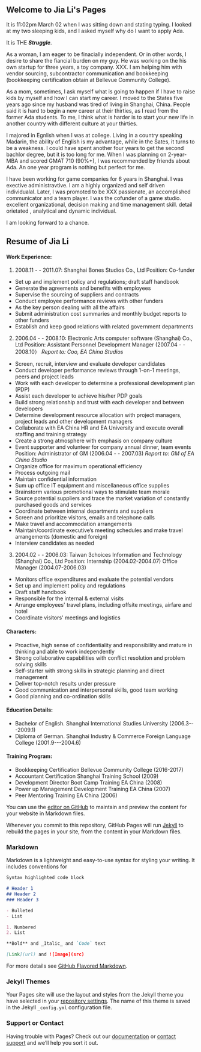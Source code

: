 ## Welcome to Jia Li's Pages

It is 11:02pm March 02 when I was sitting down and stating typing. I looked at my two sleeping kids, and I asked myself why do I want to apply Ada.

It is THE **_Struggle_**.

   As a woman, I am eager to be finacially independent. Or in other words, I desire to share the fiancial burden on my guy. He was working on the his own startup for three years, a toy company. XXX. I am helping him with vendor sourcing, subcontractor communication and bookkeeping (bookkeeping certification obtain at Bellevue Community College).
   
  As a mom, sometimes, I ask myself what is going to happen if I have to raise kids by myself and how I can start my career. I moved to the States five years ago since my husband was tired of living in Shanghai, China. People said it is hard to begin a new career at their thirties, as I read from the former Ada students. To me, I think what is harder is to start your new life in another country with different culture at your thirties. 
  
  I majored in Egnlish when I was at college. Living in a country speaking Madarin, the ability of English is my advantage, while in the Sates, it turns to be a weakness. I could have spent another four years to get the second bachlor degree, but it is too long for me. When I was planning on 2-year-MBA and scored GMAT 710 (90%+), I was recommended by friends about Ada. An one year program is nothing but perfect for me. 
  
  I have been working for game companies for 6 years in Shanghai. I was exective administravtive. I am a highly organized and self driven individualal. Later, I was promoted to be XXX passionate, an accomplished communicator and a team player. I was the cofunder of a game studio. excellent organizational, decision making and time management skill. detail orietated , analytical and dynamic individual.
  
  I am looking forward to a chance.
  
## Resume of Jia Li
  
#### Work Experience:

1. 2008.11 - - 2011.07:   Shanghai Bones Studios Co., Ltd
Position: Co-funder                         
  * Set up and implement policy and regulations; draft staff handbook
  * Generate the agreements and benefits with employees
  * Supervise the sourcing of suppliers and contracts 
  * Conduct employee performance reviews with other funders
  * As the key person dealing with all the affairs 
  * Submit administration cost summaries and monthly budget reports to other funders
  * Establish and keep good relations with related government departments 
		                         

2. 2006.04 - - 2008.10:   Electronic Arts computer software (Shanghai) Co., Ltd
Position: Assistant Personnel Development Manager   (2007.04 - - 2008.10）
_Report to: Coo, EA China Studios_
  * Screen, recruit, interview and evaluate developer candidates
  * Conduct developer performance reviews through 1-on-1 meetings, peers and project leads 
  * Work with each developer to determine a professional development plan (PDP) 
  * Assist each developer to achieve his/her PDP goals 
  * Build strong relationship and trust with each developer and between developers
  * Determine development resource allocation with project managers, project leads and other development managers 
  * Collaborate with EA China HR and EA University and execute overall staffing and training strategy
  * Create a strong atmosphere with emphasis on company culture 
  * Event supporter and volunteer for company annual dinner, team events
Position: Administrator of GM   (2006.04 - - 2007.03)
_Report to: GM of EA China Studio_ 
  * Organize office for maximum operational efficiency 
  * Process outgoing mail
  * Maintain confidential information
  * Sum up office IT equipment and miscellaneous office supplies
  * Brainstorm various promotional ways to stimulate team morale
  * Source potential suppliers and trace the market variation of constantly purchased goods and services
  * Coordinate between internal departments and suppliers
  * Screen and prioritize visitors, emails and telephone calls
  * Make travel and accommodation arrangements
  * Maintain/coordinate executive’s meeting schedules and make travel arrangements (domestic and foreign)
  * Interview candidates as needed

3. 2004.02 - - 2006.03:   Taiwan 3choices Information and Technology (Shanghai) Co., Ltd
Position:  Internship (2004.02-2004.07) Office Manager (2004.07-2006.03)
  * Monitors office expenditures and evaluate the potential vendors 
  * Set up and implement policy and regulations
  * Draft staff handbook
  * Responsible for the internal & external visits
  * Arrange employees' travel plans, including offsite meetings, airfare and hotel
  * Coordinate visitors' meetings and logistics  
  
#### Characters:

  * Proactive, high sense of confidentiality and responsibility and mature in thinking and able to work independently
  * Strong collaborative capabilities with conflict resolution and problem solving skills
  * Self-starter with strong skills in strategic planning and direct management 
  * Deliver top-notch results under pressure
  * Good communication and interpersonal skills, good team working
  * Good planning and co-ordination skills 

#### Education Details:

  * Bachelor of English.  Shanghai International Studies University (2006.3---2009.1)
  * Diploma of German.    Shanghai Industry & Commerce Foreign Language College (2001.9---2004.6)

#### Training Program:

  * Bookkeeping Certification                  Bellevue Community College (2016-2017)
  * Accountant Certification                   Shanghai Training School (2009)
  * Development Director Boot Camp Training    EA China (2008)
  * Power up Management Development Training   EA China (2007)
  * Peer Mentoring Training                    EA China (2006)

 
 
  
  








You can use the [editor on GitHub](https://github.com/elsachialee/Adapply/edit/master/README.md) to maintain and preview the content for your website in Markdown files.

Whenever you commit to this repository, GitHub Pages will run [Jekyll](https://jekyllrb.com/) to rebuild the pages in your site, from the content in your Markdown files.

### Markdown

Markdown is a lightweight and easy-to-use syntax for styling your writing. It includes conventions for

```markdown
Syntax highlighted code block

# Header 1
## Header 2
### Header 3

- Bulleted
- List

1. Numbered
2. List

**Bold** and _Italic_ and `Code` text

[Link](url) and ![Image](src)
```

For more details see [GitHub Flavored Markdown](https://guides.github.com/features/mastering-markdown/).

### Jekyll Themes

Your Pages site will use the layout and styles from the Jekyll theme you have selected in your [repository settings](https://github.com/elsachialee/Adapply/settings). The name of this theme is saved in the Jekyll `_config.yml` configuration file.

### Support or Contact

Having trouble with Pages? Check out our [documentation](https://help.github.com/categories/github-pages-basics/) or [contact support](https://github.com/contact) and we’ll help you sort it out.
